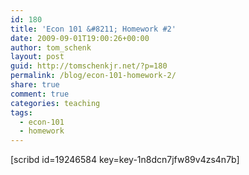 ```yaml
---
id: 180
title: 'Econ 101 &#8211; Homework #2'
date: 2009-09-01T19:00:26+00:00
author: tom_schenk
layout: post
guid: http://tomschenkjr.net/?p=180
permalink: /blog/econ-101-homework-2/
share: true
comment: true
categories: teaching 
tags:
  - econ-101
  - homework
---
```

[scribd id=19246584 key=key-1n8dcn7jfw89v4zs4n7b]